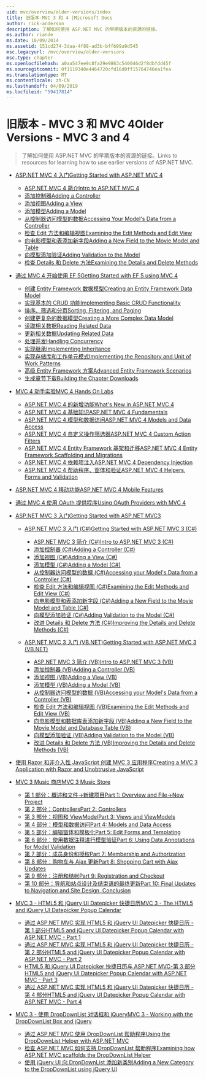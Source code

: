 ```yaml
---
uid: mvc/overview/older-versions/index
title: 旧版本-MVC 3 和 4 |Microsoft Docs
author: rick-anderson
description: 了解如何使用 ASP.NET MVC 的早期版本的资源的链接。
ms.author: riande
ms.date: 10/09/2014
ms.assetid: 151cd274-3daa-4f88-ad3b-bffb99a9d545
msc.legacyurl: /mvc/overview/older-versions
msc.type: chapter
ms.openlocfilehash: a0aa547ee9c8fa29e9863c540046d2f8dbfdd45f
ms.sourcegitcommit: 0f1119340e4464720cfd16d0ff15764746ea1fea
ms.translationtype: MT
ms.contentlocale: zh-CN
ms.lasthandoff: 04/09/2019
ms.locfileid: "59417814"
---
```

# <a name="older-versions---mvc-3-and-4"></a><span data-ttu-id="0321c-103">旧版本 - MVC 3 和 MVC 4</span><span class="sxs-lookup"><span data-stu-id="0321c-103">Older Versions - MVC 3 and 4</span></span>

> <span data-ttu-id="0321c-104">了解如何使用 ASP.NET MVC 的早期版本的资源的链接。</span><span class="sxs-lookup"><span data-stu-id="0321c-104">Links to resources for learning how to use earlier versions of ASP.NET MVC.</span></span>


- [<span data-ttu-id="0321c-105">ASP.NET MVC 4 入门</span><span class="sxs-lookup"><span data-stu-id="0321c-105">Getting Started with ASP.NET MVC 4</span></span>](getting-started-with-aspnet-mvc4/index.md)

    - [<span data-ttu-id="0321c-106">ASP.NET MVC 4 简介</span><span class="sxs-lookup"><span data-stu-id="0321c-106">Intro to ASP.NET MVC 4</span></span>](getting-started-with-aspnet-mvc4/intro-to-aspnet-mvc-4.md)
    - [<span data-ttu-id="0321c-107">添加控制器</span><span class="sxs-lookup"><span data-stu-id="0321c-107">Adding a Controller</span></span>](getting-started-with-aspnet-mvc4/adding-a-controller.md)
    - [<span data-ttu-id="0321c-108">添加视图</span><span class="sxs-lookup"><span data-stu-id="0321c-108">Adding a View</span></span>](getting-started-with-aspnet-mvc4/adding-a-view.md)
    - [<span data-ttu-id="0321c-109">添加模型</span><span class="sxs-lookup"><span data-stu-id="0321c-109">Adding a Model</span></span>](getting-started-with-aspnet-mvc4/adding-a-model.md)
    - [<span data-ttu-id="0321c-110">从控制器访问模型的数据</span><span class="sxs-lookup"><span data-stu-id="0321c-110">Accessing Your Model's Data from a Controller</span></span>](getting-started-with-aspnet-mvc4/accessing-your-models-data-from-a-controller.md)
    - [<span data-ttu-id="0321c-111">检查 Edit 方法和编辑视图</span><span class="sxs-lookup"><span data-stu-id="0321c-111">Examining the Edit Methods and Edit View</span></span>](getting-started-with-aspnet-mvc4/examining-the-edit-methods-and-edit-view.md)
    - [<span data-ttu-id="0321c-112">向电影模型和表添加新字段</span><span class="sxs-lookup"><span data-stu-id="0321c-112">Adding a New Field to the Movie Model and Table</span></span>](getting-started-with-aspnet-mvc4/adding-a-new-field-to-the-movie-model-and-table.md)
    - [<span data-ttu-id="0321c-113">向模型添加验证</span><span class="sxs-lookup"><span data-stu-id="0321c-113">Adding Validation to the Model</span></span>](getting-started-with-aspnet-mvc4/adding-validation-to-the-model.md)
    - [<span data-ttu-id="0321c-114">检查 Details 和 Delete 方法</span><span class="sxs-lookup"><span data-stu-id="0321c-114">Examining the Details and Delete Methods</span></span>](getting-started-with-aspnet-mvc4/examining-the-details-and-delete-methods.md)
- [<span data-ttu-id="0321c-115">通过 MVC 4 开始使用 EF 5</span><span class="sxs-lookup"><span data-stu-id="0321c-115">Getting Started with EF 5 using MVC 4</span></span>](getting-started-with-ef-5-using-mvc-4/index.md)

    - [<span data-ttu-id="0321c-116">创建 Entity Framework 数据模型</span><span class="sxs-lookup"><span data-stu-id="0321c-116">Creating an Entity Framework Data Model</span></span>](getting-started-with-ef-5-using-mvc-4/creating-an-entity-framework-data-model-for-an-asp-net-mvc-application.md)
    - [<span data-ttu-id="0321c-117">实现基本的 CRUD 功能</span><span class="sxs-lookup"><span data-stu-id="0321c-117">Implementing Basic CRUD Functionality</span></span>](getting-started-with-ef-5-using-mvc-4/implementing-basic-crud-functionality-with-the-entity-framework-in-asp-net-mvc-application.md)
    - [<span data-ttu-id="0321c-118">排序、筛选和分页</span><span class="sxs-lookup"><span data-stu-id="0321c-118">Sorting, Filtering, and Paging</span></span>](getting-started-with-ef-5-using-mvc-4/sorting-filtering-and-paging-with-the-entity-framework-in-an-asp-net-mvc-application.md)
    - [<span data-ttu-id="0321c-119">创建更复杂的数据模型</span><span class="sxs-lookup"><span data-stu-id="0321c-119">Creating a More Complex Data Model</span></span>](getting-started-with-ef-5-using-mvc-4/creating-a-more-complex-data-model-for-an-asp-net-mvc-application.md)
    - [<span data-ttu-id="0321c-120">读取相关数据</span><span class="sxs-lookup"><span data-stu-id="0321c-120">Reading Related Data</span></span>](getting-started-with-ef-5-using-mvc-4/reading-related-data-with-the-entity-framework-in-an-asp-net-mvc-application.md)
    - [<span data-ttu-id="0321c-121">更新相关数据</span><span class="sxs-lookup"><span data-stu-id="0321c-121">Updating Related Data</span></span>](getting-started-with-ef-5-using-mvc-4/updating-related-data-with-the-entity-framework-in-an-asp-net-mvc-application.md)
    - [<span data-ttu-id="0321c-122">处理并发</span><span class="sxs-lookup"><span data-stu-id="0321c-122">Handling Concurrency</span></span>](getting-started-with-ef-5-using-mvc-4/handling-concurrency-with-the-entity-framework-in-an-asp-net-mvc-application.md)
    - [<span data-ttu-id="0321c-123">实现继承</span><span class="sxs-lookup"><span data-stu-id="0321c-123">Implementing Inheritance</span></span>](getting-started-with-ef-5-using-mvc-4/implementing-inheritance-with-the-entity-framework-in-an-asp-net-mvc-application.md)
    - [<span data-ttu-id="0321c-124">实现存储库和工作单元模式</span><span class="sxs-lookup"><span data-stu-id="0321c-124">Implementing the Repository and Unit of Work Patterns</span></span>](getting-started-with-ef-5-using-mvc-4/implementing-the-repository-and-unit-of-work-patterns-in-an-asp-net-mvc-application.md)
    - [<span data-ttu-id="0321c-125">高级 Entity Framework 方案</span><span class="sxs-lookup"><span data-stu-id="0321c-125">Advanced Entity Framework Scenarios</span></span>](getting-started-with-ef-5-using-mvc-4/advanced-entity-framework-scenarios-for-an-mvc-web-application.md)
    - [<span data-ttu-id="0321c-126">生成章节下载</span><span class="sxs-lookup"><span data-stu-id="0321c-126">Building the Chapter Downloads</span></span>](getting-started-with-ef-5-using-mvc-4/building-the-ef5-mvc4-chapter-downloads.md)
- [<span data-ttu-id="0321c-127">MVC 4 动手实验</span><span class="sxs-lookup"><span data-stu-id="0321c-127">MVC 4 Hands On Labs</span></span>](hands-on-labs/index.md)

    - [<span data-ttu-id="0321c-128">ASP.NET MVC 4 的新增功能</span><span class="sxs-lookup"><span data-stu-id="0321c-128">What's New in ASP.NET MVC 4</span></span>](hands-on-labs/whats-new-in-aspnet-mvc-4.md)
    - [<span data-ttu-id="0321c-129">ASP.NET MVC 4 基础知识</span><span class="sxs-lookup"><span data-stu-id="0321c-129">ASP.NET MVC 4 Fundamentals</span></span>](hands-on-labs/aspnet-mvc-4-fundamentals.md)
    - [<span data-ttu-id="0321c-130">ASP.NET MVC 4 模型和数据访问</span><span class="sxs-lookup"><span data-stu-id="0321c-130">ASP.NET MVC 4 Models and Data Access</span></span>](hands-on-labs/aspnet-mvc-4-models-and-data-access.md)
    - [<span data-ttu-id="0321c-131">ASP.NET MVC 4 自定义操作筛选器</span><span class="sxs-lookup"><span data-stu-id="0321c-131">ASP.NET MVC 4 Custom Action Filters</span></span>](hands-on-labs/aspnet-mvc-4-custom-action-filters.md)
    - [<span data-ttu-id="0321c-132">ASP.NET MVC 4 Entity Framework 基架和迁移</span><span class="sxs-lookup"><span data-stu-id="0321c-132">ASP.NET MVC 4 Entity Framework Scaffolding and Migrations</span></span>](hands-on-labs/aspnet-mvc-4-entity-framework-scaffolding-and-migrations.md)
    - [<span data-ttu-id="0321c-133">ASP.NET MVC 4 依赖项注入</span><span class="sxs-lookup"><span data-stu-id="0321c-133">ASP.NET MVC 4 Dependency Injection</span></span>](hands-on-labs/aspnet-mvc-4-dependency-injection.md)
    - [<span data-ttu-id="0321c-134">ASP.NET MVC 4 帮助程序、窗体和验证</span><span class="sxs-lookup"><span data-stu-id="0321c-134">ASP.NET MVC 4 Helpers, Forms and Validation</span></span>](hands-on-labs/aspnet-mvc-4-helpers-forms-and-validation.md)
- [<span data-ttu-id="0321c-135">ASP.NET MVC 4 移动功能</span><span class="sxs-lookup"><span data-stu-id="0321c-135">ASP.NET MVC 4 Mobile Features</span></span>](aspnet-mvc-4-mobile-features.md)
- [<span data-ttu-id="0321c-136">通过 MVC 4 使用 OAuth 提供程序</span><span class="sxs-lookup"><span data-stu-id="0321c-136">Using OAuth Providers with MVC 4</span></span>](using-oauth-providers-with-mvc.md)
- [<span data-ttu-id="0321c-137">ASP.NET MVC 3 入门</span><span class="sxs-lookup"><span data-stu-id="0321c-137">Getting Started with ASP.NET MVC3</span></span>](getting-started-with-aspnet-mvc3/index.md)

    - [<span data-ttu-id="0321c-138">ASP.NET MVC 3 入门 (C#)</span><span class="sxs-lookup"><span data-stu-id="0321c-138">Getting Started with ASP.NET MVC 3 (C#)</span></span>](getting-started-with-aspnet-mvc3/cs/index.md)

        - [<span data-ttu-id="0321c-139">ASP.NET MVC 3 简介 (C#)</span><span class="sxs-lookup"><span data-stu-id="0321c-139">Intro to ASP.NET MVC 3 (C#)</span></span>](getting-started-with-aspnet-mvc3/cs/intro-to-aspnet-mvc-3.md)
        - [<span data-ttu-id="0321c-140">添加控制器 (C#)</span><span class="sxs-lookup"><span data-stu-id="0321c-140">Adding a Controller (C#)</span></span>](getting-started-with-aspnet-mvc3/cs/adding-a-controller.md)
        - [<span data-ttu-id="0321c-141">添加视图 (C#)</span><span class="sxs-lookup"><span data-stu-id="0321c-141">Adding a View (C#)</span></span>](getting-started-with-aspnet-mvc3/cs/adding-a-view.md)
        - [<span data-ttu-id="0321c-142">添加模型 (C#)</span><span class="sxs-lookup"><span data-stu-id="0321c-142">Adding a Model (C#)</span></span>](getting-started-with-aspnet-mvc3/cs/adding-a-model.md)
        - [<span data-ttu-id="0321c-143">从控制器访问模型的数据 (C#)</span><span class="sxs-lookup"><span data-stu-id="0321c-143">Accessing your Model's Data from a Controller (C#)</span></span>](getting-started-with-aspnet-mvc3/cs/accessing-your-models-data-from-a-controller.md)
        - [<span data-ttu-id="0321c-144">检查 Edit 方法和编辑视图 (C#)</span><span class="sxs-lookup"><span data-stu-id="0321c-144">Examining the Edit Methods and Edit View (C#)</span></span>](getting-started-with-aspnet-mvc3/cs/examining-the-edit-methods-and-edit-view.md)
        - [<span data-ttu-id="0321c-145">向电影模型和表添加新字段 (C#)</span><span class="sxs-lookup"><span data-stu-id="0321c-145">Adding a New Field to the Movie Model and Table (C#)</span></span>](getting-started-with-aspnet-mvc3/cs/adding-a-new-field.md)
        - [<span data-ttu-id="0321c-146">向模型添加验证 (C#)</span><span class="sxs-lookup"><span data-stu-id="0321c-146">Adding Validation to the Model (C#)</span></span>](getting-started-with-aspnet-mvc3/cs/adding-validation-to-the-model.md)
        - [<span data-ttu-id="0321c-147">改进 Details 和 Delete 方法 (C#)</span><span class="sxs-lookup"><span data-stu-id="0321c-147">Improving the Details and Delete Methods (C#)</span></span>](getting-started-with-aspnet-mvc3/cs/improving-the-details-and-delete-methods.md)
    - [<span data-ttu-id="0321c-148">ASP.NET MVC 3 入门 (VB.NET)</span><span class="sxs-lookup"><span data-stu-id="0321c-148">Getting Started with ASP.NET MVC 3 (VB.NET)</span></span>](getting-started-with-aspnet-mvc3/vb/index.md)

        - [<span data-ttu-id="0321c-149">ASP.NET MVC 3 简介 (VB)</span><span class="sxs-lookup"><span data-stu-id="0321c-149">Intro to ASP.NET MVC 3 (VB)</span></span>](getting-started-with-aspnet-mvc3/vb/intro-to-aspnet-mvc-3.md)
        - [<span data-ttu-id="0321c-150">添加控制器 (VB)</span><span class="sxs-lookup"><span data-stu-id="0321c-150">Adding a Controller (VB)</span></span>](getting-started-with-aspnet-mvc3/vb/adding-a-controller.md)
        - [<span data-ttu-id="0321c-151">添加视图 (VB)</span><span class="sxs-lookup"><span data-stu-id="0321c-151">Adding a View (VB)</span></span>](getting-started-with-aspnet-mvc3/vb/adding-a-view.md)
        - [<span data-ttu-id="0321c-152">添加模型 (VB)</span><span class="sxs-lookup"><span data-stu-id="0321c-152">Adding a Model (VB)</span></span>](getting-started-with-aspnet-mvc3/vb/adding-a-model.md)
        - [<span data-ttu-id="0321c-153">从控制器访问模型的数据 (VB)</span><span class="sxs-lookup"><span data-stu-id="0321c-153">Accessing your Model's Data from a Controller (VB)</span></span>](getting-started-with-aspnet-mvc3/vb/accessing-your-models-data-from-a-controller.md)
        - [<span data-ttu-id="0321c-154">检查 Edit 方法和编辑视图 (VB)</span><span class="sxs-lookup"><span data-stu-id="0321c-154">Examining the Edit Methods and Edit View (VB)</span></span>](getting-started-with-aspnet-mvc3/vb/examining-the-edit-methods-and-edit-view.md)
        - [<span data-ttu-id="0321c-155">向电影模型和数据库表添加新字段 (VB)</span><span class="sxs-lookup"><span data-stu-id="0321c-155">Adding a New Field to the Movie Model and Database Table (VB)</span></span>](getting-started-with-aspnet-mvc3/vb/adding-a-new-field.md)
        - [<span data-ttu-id="0321c-156">向模型添加验证 (VB)</span><span class="sxs-lookup"><span data-stu-id="0321c-156">Adding Validation to the Model (VB)</span></span>](getting-started-with-aspnet-mvc3/vb/adding-validation-to-the-model.md)
        - [<span data-ttu-id="0321c-157">改进 Details 和 Delete 方法 (VB)</span><span class="sxs-lookup"><span data-stu-id="0321c-157">Improving the Details and Delete Methods (VB)</span></span>](getting-started-with-aspnet-mvc3/vb/improving-the-details-and-delete-methods.md)
- [<span data-ttu-id="0321c-158">使用 Razor 和非介入性 JavaScript 创建 MVC 3 应用程序</span><span class="sxs-lookup"><span data-stu-id="0321c-158">Creating a MVC 3 Application with Razor and Unobtrusive JavaScript</span></span>](creating-a-mvc-3-application-with-razor-and-unobtrusive-javascript.md)
- [<span data-ttu-id="0321c-159">MVC 3 Music 商店</span><span class="sxs-lookup"><span data-stu-id="0321c-159">MVC 3 Music Store</span></span>](mvc-music-store/index.md)

    - [<span data-ttu-id="0321c-160">第 1 部分：概述和文件->新建项目</span><span class="sxs-lookup"><span data-stu-id="0321c-160">Part 1: Overview and File->New Project</span></span>](mvc-music-store/mvc-music-store-part-1.md)
    - [<span data-ttu-id="0321c-161">第 2 部分：Controllers</span><span class="sxs-lookup"><span data-stu-id="0321c-161">Part 2: Controllers</span></span>](mvc-music-store/mvc-music-store-part-2.md)
    - [<span data-ttu-id="0321c-162">第 3 部分：视图和 ViewModel</span><span class="sxs-lookup"><span data-stu-id="0321c-162">Part 3: Views and ViewModels</span></span>](mvc-music-store/mvc-music-store-part-3.md)
    - [<span data-ttu-id="0321c-163">第 4 部分：模型和数据访问</span><span class="sxs-lookup"><span data-stu-id="0321c-163">Part 4: Models and Data Access</span></span>](mvc-music-store/mvc-music-store-part-4.md)
    - [<span data-ttu-id="0321c-164">第 5 部分：编辑窗体和模板化</span><span class="sxs-lookup"><span data-stu-id="0321c-164">Part 5: Edit Forms and Templating</span></span>](mvc-music-store/mvc-music-store-part-5.md)
    - [<span data-ttu-id="0321c-165">第 6 部分：使用数据注释进行模型验证</span><span class="sxs-lookup"><span data-stu-id="0321c-165">Part 6: Using Data Annotations for Model Validation</span></span>](mvc-music-store/mvc-music-store-part-6.md)
    - [<span data-ttu-id="0321c-166">第 7 部分：成员身份和授权</span><span class="sxs-lookup"><span data-stu-id="0321c-166">Part 7: Membership and Authorization</span></span>](mvc-music-store/mvc-music-store-part-7.md)
    - [<span data-ttu-id="0321c-167">第 8 部分：购物车与 Ajax 更新</span><span class="sxs-lookup"><span data-stu-id="0321c-167">Part 8: Shopping Cart with Ajax Updates</span></span>](mvc-music-store/mvc-music-store-part-8.md)
    - [<span data-ttu-id="0321c-168">第 9 部分：注册和结帐</span><span class="sxs-lookup"><span data-stu-id="0321c-168">Part 9: Registration and Checkout</span></span>](mvc-music-store/mvc-music-store-part-9.md)
    - [<span data-ttu-id="0321c-169">第 10 部分：导航和站点设计及结束语的最终更新</span><span class="sxs-lookup"><span data-stu-id="0321c-169">Part 10: Final Updates to Navigation and Site Design, Conclusion</span></span>](mvc-music-store/mvc-music-store-part-10.md)
- [<span data-ttu-id="0321c-170">MVC 3 - HTML5 和 jQuery UI Datepicker 快捷日历</span><span class="sxs-lookup"><span data-stu-id="0321c-170">MVC 3 - The HTML5 and jQuery UI Datepicker Popup Calendar</span></span>](using-the-html5-and-jquery-ui-datepicker-popup-calendar-with-aspnet-mvc/index.md)

    - [<span data-ttu-id="0321c-171">通过 ASP.NET MVC 实现 HTML5 和 jQuery UI Datepicker 快捷日历 - 第 1 部分</span><span class="sxs-lookup"><span data-stu-id="0321c-171">HTML5 and jQuery UI Datepicker Popup Calendar with ASP.NET MVC - Part 1</span></span>](using-the-html5-and-jquery-ui-datepicker-popup-calendar-with-aspnet-mvc/using-the-html5-and-jquery-ui-datepicker-popup-calendar-with-aspnet-mvc-part-1.md)
    - [<span data-ttu-id="0321c-172">通过 ASP.NET MVC 实现 HTML5 和 jQuery UI Datepicker 快捷日历 - 第 2 部分</span><span class="sxs-lookup"><span data-stu-id="0321c-172">HTML5 and jQuery UI Datepicker Popup Calendar with ASP.NET MVC - Part 2</span></span>](using-the-html5-and-jquery-ui-datepicker-popup-calendar-with-aspnet-mvc/using-the-html5-and-jquery-ui-datepicker-popup-calendar-with-aspnet-mvc-part-2.md)
    - [<span data-ttu-id="0321c-173">HTML5 和 jQuery UI Datepicker 快捷日历与 ASP.NET MVC-第 3 部分</span><span class="sxs-lookup"><span data-stu-id="0321c-173">HTML5 and jQuery UI Datepicker Popup Calendar with ASP.NET MVC - Part 3</span></span>](using-the-html5-and-jquery-ui-datepicker-popup-calendar-with-aspnet-mvc/using-the-html5-and-jquery-ui-datepicker-popup-calendar-with-aspnet-mvc-part-3.md)
    - [<span data-ttu-id="0321c-174">通过 ASP.NET MVC 实现 HTML5 和 jQuery UI Datepicker 快捷日历 - 第 4 部分</span><span class="sxs-lookup"><span data-stu-id="0321c-174">HTML5 and jQuery UI Datepicker Popup Calendar with ASP.NET MVC - Part 4</span></span>](using-the-html5-and-jquery-ui-datepicker-popup-calendar-with-aspnet-mvc/using-the-html5-and-jquery-ui-datepicker-popup-calendar-with-aspnet-mvc-part-4.md)
- [<span data-ttu-id="0321c-175">MVC 3 - 使用 DropDownList 对话框和 jQuery</span><span class="sxs-lookup"><span data-stu-id="0321c-175">MVC 3 - Working with the DropDownList Box and jQuery</span></span>](working-with-the-dropdownlist-box-and-jquery/index.md)

    - [<span data-ttu-id="0321c-176">通过 ASP.NET MVC 使用 DropDownList 帮助程序</span><span class="sxs-lookup"><span data-stu-id="0321c-176">Using the DropDownList Helper with ASP.NET MVC</span></span>](working-with-the-dropdownlist-box-and-jquery/using-the-dropdownlist-helper-with-aspnet-mvc.md)
    - [<span data-ttu-id="0321c-177">检查 ASP.NET MVC 如何支持 DropDownList 帮助程序</span><span class="sxs-lookup"><span data-stu-id="0321c-177">Examining how ASP.NET MVC scaffolds the DropDownList Helper</span></span>](working-with-the-dropdownlist-box-and-jquery/examining-how-aspnet-mvc-scaffolds-the-dropdownlist-helper.md)
    - [<span data-ttu-id="0321c-178">使用 jQuery UI 向 DropDownList 添加新类别</span><span class="sxs-lookup"><span data-stu-id="0321c-178">Adding a New Category to the DropDownList using jQuery UI</span></span>](working-with-the-dropdownlist-box-and-jquery/adding-a-new-category-to-the-dropdownlist-using-jquery-ui.md)
